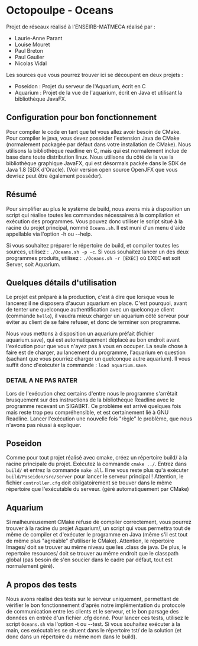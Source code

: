 # Octopoulpe - Oceans

Projet de réseaux réalisé à l'ENSEIRB-MATMECA réalisé par :
- Laurie-Anne Parant
- Louise Mouret
- Paul Breton
- Paul Gaulier
- Nicolas Vidal

Les sources que vous pourrez trouver ici se découpent en deux projets :
- Poseidon : Projet du serveur de l'Aquarium, écrit en C
- Aquarium : Projet de la vue de l'aquarium, écrit en Java et utilisant la bibliothèque JavaFX.

## Configuration pour bon fonctionnement

Pour compiler le code en tant que tel vous allez avoir besoin de CMake.
Pour compiler le java, vous devez posséder l'extension Java de CMake (normalement packagée par défaut dans votre installation de CMake).
Nous utilisons la bibliothèque readline en C, mais qui est normalement inclue de base dans toute distribution linux.
Nous utilisons du côté de la vue la bibliothèque graphique JavaFX, qui est désormais packée dans le SDK de Java 1.8 (SDK d'Oracle).
(Voir version open source OpenJFX que vous devriez peut être également posséder).

## Résumé

Pour simplifier au plus le système de build, nous avons mis à disposition un script qui réalise toutes les commandes nécessaires à la 
compilation et exécution des programmes.
Vous pouvez donc utiliser le script situé à la racine du projet principal, nommé `Oceans.sh`. Il est muni d'un menu d'aide appellable via
l'option -h ou --help.

Si vous souhaitez préparer le répertoire de build, et compiler toutes les sources, utilisez : `./Oceans.sh -p -c`.
Si vous souhaitez lancer un des deux programmes produits, utilisez : `./Oceans.sh -r [EXEC]` où EXEC est soit Server, soit Aquarium.

## Quelques détails d'utilisation

Le projet est préparé à la production, c'est à dire que lorsque vous le lancerez il ne disposera d'aucun aquarium en place.
C'est pourquoi, avant de tenter une quelconque authentification avec un quelconque client (commande `hello`), il vaudra mieux charger
un aquarium côté serveur pour éviter au client de se faire refuser, et donc de terminer son programme.

Nous vous mettons à disposition un aquarium préfait (fichier aquarium.save), qui est automatiquement déplacé au bon endroit avant l'exécution
pour que vous n'ayez pas à vous en occuper. La seule chose à faire est de charger, au lancement du programme, l'aquarium en question (sachant
que vous pourriez charger un quelconque autre aquarium). Il vous suffit donc d'exécuter la commande : `load aquarium.save`.

### DETAIL A NE PAS RATER

Lors de l'exécution chez certains d'entre nous le programme s'arrêtait brusquement sur des instructions de la bibliothèque Readline
avec le programme recevant un SIGABRT. Ce problème est arrivé quelques fois mais reste trop peu compréhensible, et est certainement
lié à GNU Readline. Lancer l'exécution une nouvelle fois "règle" le problème, que nous n'avons pas réussi à expliquer.

## Poseidon

Comme pour tout projet réalisé avec cmake, créez un répertoire build/ à la racine principale du projet. 
Exécutez la commande `cmake ../`.
Entrez dans `build/` et entrez la commande `make all`.
Il ne vous reste plus qu'à exécuter `build/Poseidon/src/Server` pour lancer le serveur principal !
Attention, le fichier `controller.cfg` doit obligatoirement se trouver dans le même répertoire que l'exécutable du serveur. (géré automatiquement par CMake)

## Aquarium

Si malheureusement CMake refuse de compiler correctement, vous pourrez trouver à la racine du projet Aquarium/, un script qui vous
permettra tout de même de compiler et d'exécuter le programme en Java (même s'il est tout de même plus "agréable" d'utiliser le CMake).
Attention, le répertoire Images/ doit se trouver au même niveau que les .class de java. De plus, le repertoire resources/ doit se trouver au
même endroit que le classpath global (pas besoin de s'en soucier dans le cadre par défaut, tout est normalement géré).

## A propos des tests

Nous avons réalisé des tests sur le serveur uniquement, permettant de vérifier le bon fonctionnement d'après notre implémentation
du protocole de communication entre les clients et le serveur, et le bon parsage des données en entrée d'un fichier .cfg donné.
Pour lancer ces tests, utilisez le script `Oceans.sh` via l'option -t ou --test. Si vous souhaitez exécuter à la main, ces 
exécutables se situent dans le répertoire tst/ de la solution (et donc dans un répertoire du même nom dans le build).